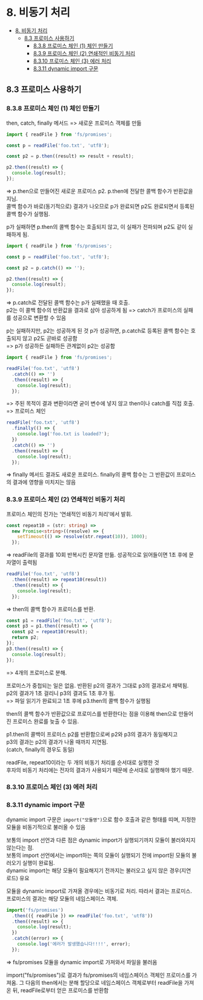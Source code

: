 # 8. 비동기 처리

- [8. 비동기 처리](#8-비동기-처리)
  - [8.3 프로미스 사용하기](#83-프로미스-사용하기)
    - [8.3.8 프로미스 체인 (1) 체인 만들기](#838-프로미스-체인-1-체인-만들기)
    - [8.3.9 프로미스 체인 (2) 연쇄적인 비동기 처리](#839-프로미스-체인-2-연쇄적인-비동기-처리)
    - [8.3.10 프로미스 체인 (3) 에러 처리](#8310-프로미스-체인-3-에러-처리)
    - [8.3.11 dynamic import 구문](#8311-dynamic-import-구문)

## 8.3 프로미스 사용하기

### 8.3.8 프로미스 체인 (1) 체인 만들기

then, catch, finally 메서드 => 새로운 프로미스 객체를 만듦

```ts
import { readFile } from 'fs/promises';

const p = readFile('foo.txt', 'utf8');

const p2 = p.then((result) => result + result);

p2.then((result) => {
  console.log(result);
});
```

=> p.then으로 만들어진 새로운 프로미스 p2. p.then에 전달한 콜백 함수가 반환값을 지님.  
콜백 함수가 바로(동기적으로) 결과가 나오므로 p가 완료되면 p2도 완료되면서 등록된 콜백 함수가 실행됨.

p가 실패하면 p.then의 콜백 함수는 호출되지 않고, 이 실패가 전파되며 p2도 같이 실패하게 됨.

```ts
import { readFile } from 'fs/promises';

const p = readFile('foo.txt', 'utf8');

const p2 = p.catch(() => '');

p2.then((result) => {
  console.log(result);
});
```

=> p.catch로 전달된 콜백 함수는 p가 실패했을 때 호출.  
p2는 이 콜백 함수의 반환값을 결과로 삼아 성공하게 됨 => catch가 프로미스의 실패를 성공으로 변환할 수 있음

p는 실패하지만, p2는 성공하게 된 것
p가 성공하면, p.catch로 등록된 콜백 함수는 호출되지 않고 p2도 곧바로 성공함  
=> p가 성공하든 실패하든 관계없이 p2는 성공함

```ts
import { readFile } from 'fs/promises';

readFile('foo.txt', 'utf8')
  .catch(() => '')
  .then((result) => {
    console.log(result);
  });
```

=> 주된 목적이 결과 변환이라면 굳이 변수에 넣지 않고 then이나 catch를 직접 호출.  
=> 프로미스 체인

```ts
readFile('foo.txt', 'utf8')
  .finally(() => {
    console.log('foo.txt is loaded?');
  })
  .catch(() => '')
  .then((result) => {
    console.log(result);
  });
```

=> finally 메서드 결과도 새로운 프로미스. finally의 콜백 함수는 그 반환값이 프로미스의 결과에 영향을 미치지는 않음

### 8.3.9 프로미스 체인 (2) 연쇄적인 비동기 처리

프로미스 체인의 진가는 '연쇄적인 비동기 처리'에서 발휘.

```ts
const repeat10 = (str: string) =>
  new Promise<string>((resolve) => {
    setTimeout(() => resolve(str.repeat(10)), 1000);
  });
```

=> readFile의 결과를 10회 반복시킨 문자열 만듦. 성공적으로 읽어들이면 1초 후에 문자열이 출력됨

```ts
readFile('foo.txt', 'utf8')
  .then((result) => repeat10(result))
  .then((result) => {
    console.log(result);
  });
```

=> then의 콜백 함수가 프로미스를 반환.

```ts
const p1 = readFile('foo.txt', 'utf8');
const p3 = p1.then((result) => {
  const p2 = repeat10(result);
  return p2;
});
p3.then((result) => {
  console.log(result);
});
```

=> 4개의 프로미스로 분해.

프로미스가 중첩되는 일은 없음. 반환된 p2의 결과가 그대로 p3의 결과로서 채택됨.  
p2의 결과가 1초 걸리니 p3의 결과도 1초 후가 됨.  
=> 파일 읽기가 완료되고 1초 후에 p3.then의 콜백 함수가 실행됨

then의 콜백 함수가 반환값으로 프로미스를 반환한다는 점을 이용해 then으로 만들어진 프로미스 완료를 늦출 수 있음.

p1.then의 콜백이 프로미스 p2를 반환함으로써 p2와 p3의 결과가 동일해지고  
p3의 결과는 p2의 결과가 나올 때까지 지연됨.  
(catch, finally의 경우도 동일)

readFile, repeat10이라는 두 개의 비동기 처리를 순서대로 실행한 것  
후자의 비동기 처리에는 전자의 결과가 사용되기 때문에 순서대로 실행해야 했기 때문.

### 8.3.10 프로미스 체인 (3) 에러 처리

### 8.3.11 dynamic import 구문

dynamic import 구문은 `import("모듈명")`으로 함수 호출과 같은 형태를 띠며, 지정한 모듈을 비동기적으로 불러올 수 있음

보통의 import 선언과 다른 점은 dynamic import가 실행되기까지 모듈이 불러와지지 않는다는 점.  
보통의 import 선언에서는 import하는 쪽의 모듈이 실행되기 전에 import된 모듈의 불러오기 실행이 완료됨.  
dynamic import는 해당 모듈이 필요해지기 전까지는 불러오고 싶지 않은 경우(지연 로드) 유요

모듈을 dynamic import로 가져올 경우에는 비동기로 처리. 따라서 결과는 프로미스. 프로미스의 결과는 해당 모듈의 네임스페이스 객체.

```ts
import('fs/promises')
  .then(({ readFile }) => readFile('foo.txt', 'utf8'))
  .then((result) => {
    console.log(result);
  })
  .catch((error) => {
    console.log('에러가 발생했습니다!!!!', error);
  });
```

=> fs/promises 모듈을 dynamic import로 가져와서 파일을 불러옴

import("fs/promises")로 결과가 fs/promises의 네임스페이스 객체인 프로미스를 가져옴. 그 다음의 then에서는 분해 할당으로 네임스페이스 객체로부터 readFile을 가져온 뒤, readFile로부터 얻은 프로미스를 반환함
